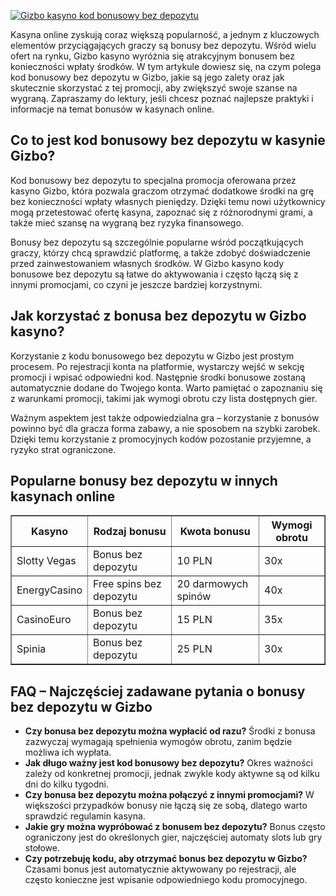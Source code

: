 [![Gizbo kasyno kod bonusowy bez depozytu](https://123-caf.pages.dev/gitsignup.png)](https://vrmoo.ru/Bt82HjjY)

<div>     <p>Kasyna online zyskują coraz większą popularność, a jednym z kluczowych elementów przyciągających graczy są bonusy bez depozytu. Wśród wielu ofert na rynku, Gizbo kasyno wyróżnia się atrakcyjnym bonusem bez konieczności wpłaty środków. W tym artykule dowiesz się, na czym polega kod bonusowy bez depozytu w Gizbo, jakie są jego zalety oraz jak skutecznie skorzystać z tej promocji, aby zwiększyć swoje szanse na wygraną. Zapraszamy do lektury, jeśli chcesz poznać najlepsze praktyki i informacje na temat bonusów w kasynach online.</p>      <h2>Co to jest kod bonusowy bez depozytu w kasynie Gizbo?</h2>   <p>Kod bonusowy bez depozytu to specjalna promocja oferowana przez kasyno Gizbo, która pozwala graczom otrzymać dodatkowe środki na grę bez konieczności wpłaty własnych pieniędzy. Dzięki temu nowi użytkownicy mogą przetestować ofertę kasyna, zapoznać się z różnorodnymi grami, a także mieć szansę na wygraną bez ryzyka finansowego.</p>   <p>Bonusy bez depozytu są szczególnie popularne wśród początkujących graczy, którzy chcą sprawdzić platformę, a także zdobyć doświadczenie przed zainwestowaniem własnych środków. W Gizbo kasyno kody bonusowe bez depozytu są łatwe do aktywowania i często łączą się z innymi promocjami, co czyni je jeszcze bardziej korzystnymi.</p>      <h2>Jak korzystać z bonusa bez depozytu w Gizbo kasyno?</h2>   <p>Korzystanie z kodu bonusowego bez depozytu w Gizbo jest prostym procesem. Po rejestracji konta na platformie, wystarczy wejść w sekcję promocji i wpisać odpowiedni kod. Następnie środki bonusowe zostaną automatycznie dodane do Twojego konta. Warto pamiętać o zapoznaniu się z warunkami promocji, takimi jak wymogi obrotu czy lista dostępnych gier.</p>   <p>Ważnym aspektem jest także odpowiedzialna gra – korzystanie z bonusów powinno być dla gracza forma zabawy, a nie sposobem na szybki zarobek. Dzięki temu korzystanie z promocyjnych kodów pozostanie przyjemne, a ryzyko strat ograniczone.</p>      <h2>Popularne bonusy bez depozytu w innych kasynach online</h2>   <table border="1" cellpadding="8" cellspacing="0">     <thead>       <tr>         <th>Kasyno</th>         <th>Rodzaj bonusu</th>         <th>Kwota bonusu</th>         <th>Wymogi obrotu</th>       </tr>     </thead>     <tbody>       <tr>         <td>Slotty Vegas</td>         <td>Bonus bez depozytu</td>         <td>10 PLN</td>         <td>30x</td>       </tr>       <tr>         <td>EnergyCasino</td>         <td>Free spins bez depozytu</td>         <td>20 darmowych spinów</td>         <td>40x</td>       </tr>       <tr>         <td>CasinoEuro</td>         <td>Bonus bez depozytu</td>         <td>15 PLN</td>         <td>35x</td>       </tr>       <tr>         <td>Spinia</td>         <td>Bonus bez depozytu</td>         <td>25 PLN</td>         <td>30x</td>       </tr>     </tbody>   </table>      <h2>FAQ – Najczęściej zadawane pytania o bonusy bez depozytu w Gizbo</h2>   <ul>     <li><strong>Czy bonusa bez depozytu można wypłacić od razu?</strong>         Środki z bonusa zazwyczaj wymagają spełnienia wymogów obrotu, zanim będzie możliwa ich wypłata.</li>          <li><strong>Jak długo ważny jest kod bonusowy bez depozytu?</strong>         Okres ważności zależy od konkretnej promocji, jednak zwykle kody aktywne są od kilku dni do kilku tygodni.</li>          <li><strong>Czy bonusa bez depozytu można połączyć z innymi promocjami?</strong>         W większości przypadków bonusy nie łączą się ze sobą, dlatego warto sprawdzić regulamin kasyna.</li>          <li><strong>Jakie gry można wypróbować z bonusem bez depozytu?</strong>         Bonus często ograniczony jest do określonych gier, najczęściej automaty slots lub gry stołowe.</li>          <li><strong>Czy potrzebuję kodu, aby otrzymać bonus bez depozytu w Gizbo?</strong>         Czasami bonus jest automatycznie aktywowany po rejestracji, ale często konieczne jest wpisanie odpowiedniego kodu promocyjnego.</li>   </ul> </div>